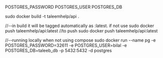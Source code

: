 POSTGRES_PASSWORD
POSTGRES_USER
POSTGRES_DB

sudo docker build -t taleemhelp/api .

//--in build it will be tagged automatically as :latest. if not use
sudo docker push taleemhelp/api:latest
//to push 
sudo docker push taleemhelp/api:latest

//--running   locally when not using compose
sudo docker run --name pg -e POSTGRES_PASSWORD=32611 -e POSTGRES_USER=bilal -e POSTGRES_DB=taleeb_db -p 5432:5432 -d postgres
